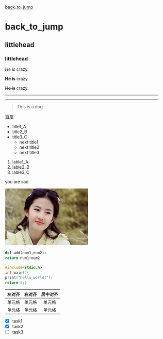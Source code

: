 [back_to_jump](https://github.com/zpw-123/markdowntest/blob/main/main.md)
# back_to_jump
## littlehead
### littlehead
*He is* crazy.

**He is** crazy.

~~He is~~ crazy.

---
---

>This is a dog

[百度](http://www.baidu.com)

* title1_A
* title2_B
* title3_C
  * next title1
  * next title2
  * next title3
 
1. lable1_A
1. lable2_B
1. lable3_C   

<p>you are sad.</p>

![努力奋斗](https://github.com/luojie21180128/luojie/blob/main/12.jpg)

```python
def add(num1,num2):
return num1+num2
```

```c
#include<stdio.h>
int main(){
print("hello world!");
return 0;}

```
| 左对齐 | 右对齐 | 居中对齐 |
| :-----| ----: | :----: |
| 单元格 | 单元格 | 单元格 |
| 单元格 | 单元格 | 单元格 |

* [x] task1
* [x] task2
* [ ] task3
